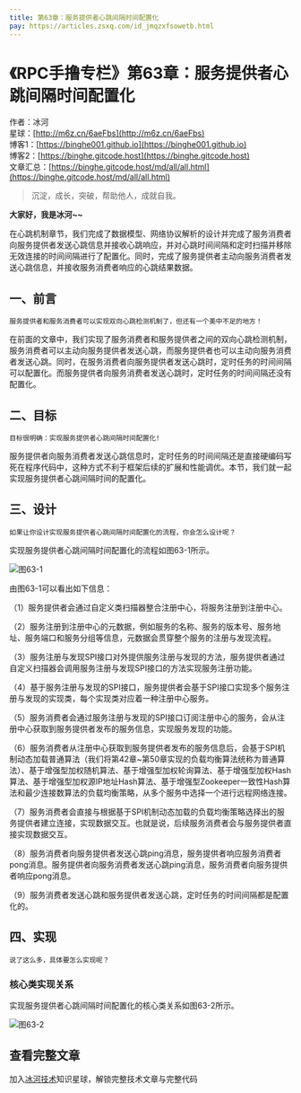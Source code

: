 ```yaml
---
title: 第63章：服务提供者心跳间隔时间配置化
pay: https://articles.zsxq.com/id_jmqzxfsowetb.html
---
```


# 《RPC手撸专栏》第63章：服务提供者心跳间隔时间配置化

作者：冰河
<br/>星球：[http://m6z.cn/6aeFbs](http://m6z.cn/6aeFbs)
<br/>博客1：[https://binghe001.github.io](https://binghe001.github.io)
<br/>博客2：[https://binghe.gitcode.host](https://binghe.gitcode.host)
<br/>文章汇总：[https://binghe.gitcode.host/md/all/all.html](https://binghe.gitcode.host/md/all/all.html)

> 沉淀，成长，突破，帮助他人，成就自我。

**大家好，我是冰河~~**

在心跳机制章节，我们完成了数据模型、网络协议解析的设计并完成了服务消费者向服务提供者发送心跳信息并接收心跳响应，并对心跳时间间隔和定时扫描并移除无效连接的时间间隔进行了配置化。同时，完成了服务提供者主动向服务消费者发送心跳信息，并接收服务消费者响应的心跳结果数据。

## 一、前言

`服务提供者和服务消费者可以实现双向心跳检测机制了，但还有一个美中不足的地方！`

在前面的文章中，我们实现了服务消费者和服务提供者之间的双向心跳检测机制，服务消费者可以主动向服务提供者发送心跳，而服务提供者也可以主动向服务消费者发送心跳。同时，在服务消费者向服务提供者发送心跳时，定时任务的时间间隔可以配置化。而服务提供者向服务消费者发送心跳时，定时任务的时间间隔还没有配置化。

## 二、目标

`目标很明确：实现服务提供者心跳间隔时间配置化!`

服务提供者向服务消费者发送心跳信息时，定时任务的时间间隔还是直接硬编码写死在程序代码中，这种方式不利于框架后续的扩展和性能调优。本节，我们就一起实现服务提供者心跳间隔时间的配置化。

## 三、设计

`如果让你设计实现服务提供者心跳间隔时间配置化的流程，你会怎么设计呢？`

实现服务提供者心跳间隔时间配置化的流程如图63-1所示。

![图63-1](https://binghe.gitcode.host/assets/images/middleware/rpc/rpc-2022-12-16-001.png)

由图63-1可以看出如下信息：

（1）服务提供者会通过自定义类扫描器整合注册中心，将服务注册到注册中心。

（2）服务注册到注册中心的元数据，例如服务的名称、服务的版本号、服务地址、服务端口和服务分组等信息，元数据会贯穿整个服务的注册与发现流程。

（3）服务注册与发现SPI接口对外提供服务注册与发现的方法，服务提供者通过自定义扫描器会调用服务注册与发现SPI接口的方法实现服务注册功能。

（4）基于服务注册与发现的SPI接口，服务提供者会基于SPI接口实现多个服务注册与发现的实现类，每个实现类对应着一种注册中心服务。

（5）服务消费者会通过服务注册与发现的SPI接口订阅注册中心的服务，会从注册中心获取到服务提供者发布的服务信息，实现服务发现的功能。

（6）服务消费者从注册中心获取到服务提供者发布的服务信息后，会基于SPI机制动态加载普通算法（我们将第42章~第50章实现的负载均衡算法统称为普通算法）、基于增强型加权随机算法、基于增强型加权轮询算法、基于增强型加权Hash算法、基于增强型加权源IP地址Hash算法、基于增强型Zookeeper一致性Hash算法和最少连接数算法的负载均衡策略，从多个服务中选择一个进行远程网络连接。

（7）服务消费者会直接与根据基于SPI机制动态加载的负载均衡策略选择出的服务提供者建立连接，实现数据交互。也就是说，后续服务消费者会与服务提供者直接实现数据交互。

（8）服务消费者向服务提供者发送心跳ping消息，服务提供者响应服务消费者pong消息。服务提供者向服务消费者发送心跳ping消息，服务消费者向服务提供者响应pong消息。

（9）服务消费者发送心跳和服务提供者发送心跳，定时任务的时间间隔都是配置化的。

## 四、实现

`说了这么多，具体要怎么实现呢？`

### 核心类实现关系

实现服务提供者心跳间隔时间配置化的核心类关系如图63-2所示。

![图63-2](https://binghe.gitcode.host/assets/images/middleware/rpc/rpc-2022-12-16-002.png)

## 查看完整文章

加入[冰河技术](http://m6z.cn/6aeFbs)知识星球，解锁完整技术文章与完整代码